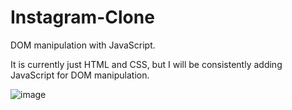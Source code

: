 # Instagram-Clone
DOM manipulation with JavaScript.  

It is currently just HTML and CSS, but I will be consistently adding JavaScript for DOM manipulation.

![image](https://github.com/user-attachments/assets/066c1692-c510-4506-ae02-722588a87a8c)
